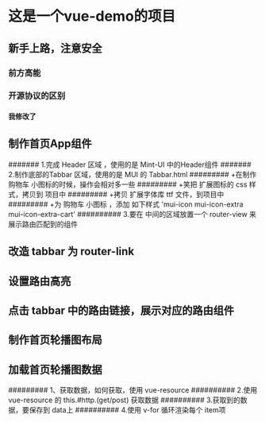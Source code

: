 # 这是一个vue-demo的项目

## 新手上路，注意安全
### 前方高能

### 开源协议的区别

#### 我修改了

## 制作首页App组件
####### 1.完成 Header 区域 ，使用的是 Mint-UI 中的Header组件
####### 2.制作底部的Tabbar 区域，使用的是 MUI 的 Tabbar.html
######### +在制作 购物车 小图标的时候，操作会相对多一些
#########  +笑把 扩展图标的 css 样式，拷贝到 项目中
#########  +拷贝 扩展字体库 ttf 文件，到项目中
#########  +为 购物车 小图标 ，添加 如下样式 'mui-icon mui-icon-extra mui-icon-extra-cart'
########## 3.要在 中间的区域放置一个 router-view 来展示路由匹配到的组件


## 改造 tabbar 为 router-link

## 设置路由高亮

## 点击 tabbar 中的路由链接，展示对应的路由组件

## 制作首页轮播图布局

## 加载首页轮播图数据
######### 1、获取数据，如何获取，使用 vue-resource
##########  2.使用 vue-resource 的 this.#http.(get/post) 获取数据
##########  3.获取到的数据，要保存到 data上
##########  4.使用 v-for 循环渲染每个 item项